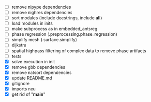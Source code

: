 - [ ] remove nipype dependencies
- [ ] remove nighres dependencies
- [ ] sort modules (include docstrings, include __all__)
- [ ] load modules in inits
- [ ] make subprocess as in embedded_antsreg
- [ ] phase regression (.preprocessing.phase_regression)
- [ ] simplify mesh (.surface.simplify)
- [ ] dijkstra
- [ ] spatial highpass filtering of complex data to remove phase artifacts
- [ ] tests
- [x] solve execution in init
- [x] remove gbb dependencies
- [x] remove natsort dependencies
- [x] update README.md
- [x] gitignore
- [x] imports neu
- [x] get rid of "__main__"
